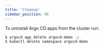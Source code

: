```yaml
---
title: 'Cleanup'
sidebar_position: 90
---
```


To uninstall Argo CD apps from the cluster run:

```bash
$ argocd app delete argocd-demo -y
$ kubectl delete namespace argocd-demo
```
